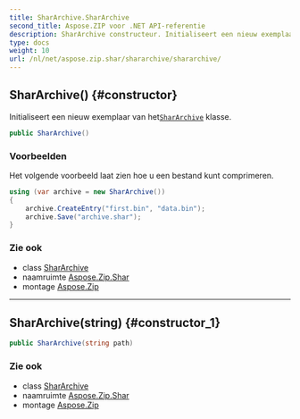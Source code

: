 ```yaml
---
title: SharArchive.SharArchive
second_title: Aspose.ZIP voor .NET API-referentie
description: SharArchive constructeur. Initialiseert een nieuw exemplaar van hetSharArchive klasse.
type: docs
weight: 10
url: /nl/net/aspose.zip.shar/shararchive/shararchive/
---
```

## SharArchive() {#constructor}

Initialiseert een nieuw exemplaar van het[`SharArchive`](../) klasse.

```csharp
public SharArchive()
```

### Voorbeelden

Het volgende voorbeeld laat zien hoe u een bestand kunt comprimeren.

```csharp
using (var archive = new SharArchive())
{
    archive.CreateEntry("first.bin", "data.bin");
    archive.Save("archive.shar");
}
```

### Zie ook

* class [SharArchive](../)
* naamruimte [Aspose.Zip.Shar](../../shararchive/)
* montage [Aspose.Zip](../../../)

---

## SharArchive(string) {#constructor_1}

```csharp
public SharArchive(string path)
```

### Zie ook

* class [SharArchive](../)
* naamruimte [Aspose.Zip.Shar](../../shararchive/)
* montage [Aspose.Zip](../../../)



